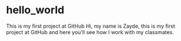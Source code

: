 # hello_world
This is my first project at GitHub
Hi, my name is Zayde, this is my first project at GitHub
and here you'll see how I work with my classmates. 
